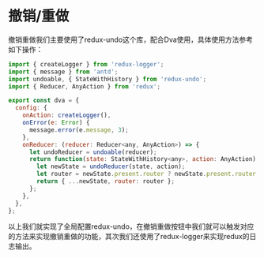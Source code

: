 <!--
 * @Date: 2021-01-17 14:27:28
 * @LastEditors: chentianshang
 * @LastEditTime: 2021-01-17 21:50:17
 * @FilePath: /github-h5-Dooring/doc/zh/guide/functionRealization/revocation.md
-->
# 撤销/重做

撤销重做我们主要使用了redux-undo这个库，配合Dva使用，具体使用方法参考如下操作：

```js
import { createLogger } from 'redux-logger';
import { message } from 'antd';
import undoable, { StateWithHistory } from 'redux-undo';
import { Reducer, AnyAction } from 'redux';

export const dva = {
  config: {
    onAction: createLogger(),
    onError(e: Error) {
      message.error(e.message, 3);
    },
    onReducer: (reducer: Reducer<any, AnyAction>) => {
      let undoReducer = undoable(reducer);
      return function(state: StateWithHistory<any>, action: AnyAction) {
        let newState = undoReducer(state, action);
        let router = newState.present.router ? newState.present.router : newState.present.routing;
        return { ...newState, router: router };
      };
    },
  },
};
```

以上我们就实现了全局配置redux-undo，在撤销重做按钮中我们就可以触发对应的方法来实现撤销重做的功能，其次我们还使用了redux-logger来实现redux的日志输出。
